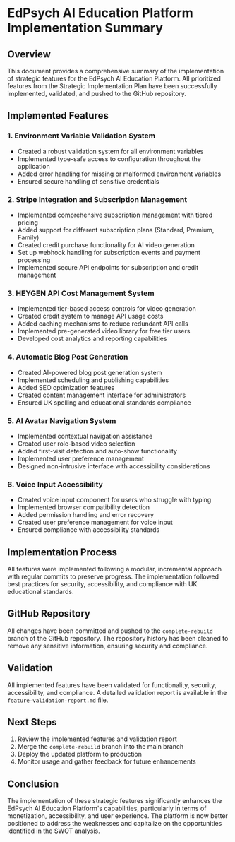 # EdPsych AI Education Platform Implementation Summary

## Overview
This document provides a comprehensive summary of the implementation of strategic features for the EdPsych AI Education Platform. All prioritized features from the Strategic Implementation Plan have been successfully implemented, validated, and pushed to the GitHub repository.

## Implemented Features

### 1. Environment Variable Validation System
- Created a robust validation system for all environment variables
- Implemented type-safe access to configuration throughout the application
- Added error handling for missing or malformed environment variables
- Ensured secure handling of sensitive credentials

### 2. Stripe Integration and Subscription Management
- Implemented comprehensive subscription management with tiered pricing
- Added support for different subscription plans (Standard, Premium, Family)
- Created credit purchase functionality for AI video generation
- Set up webhook handling for subscription events and payment processing
- Implemented secure API endpoints for subscription and credit management

### 3. HEYGEN API Cost Management System
- Implemented tier-based access controls for video generation
- Created credit system to manage API usage costs
- Added caching mechanisms to reduce redundant API calls
- Implemented pre-generated video library for free tier users
- Developed cost analytics and reporting capabilities

### 4. Automatic Blog Post Generation
- Created AI-powered blog post generation system
- Implemented scheduling and publishing capabilities
- Added SEO optimization features
- Created content management interface for administrators
- Ensured UK spelling and educational standards compliance

### 5. AI Avatar Navigation System
- Implemented contextual navigation assistance
- Created user role-based video selection
- Added first-visit detection and auto-show functionality
- Implemented user preference management
- Designed non-intrusive interface with accessibility considerations

### 6. Voice Input Accessibility
- Created voice input component for users who struggle with typing
- Implemented browser compatibility detection
- Added permission handling and error recovery
- Created user preference management for voice input
- Ensured compliance with accessibility standards

## Implementation Process
All features were implemented following a modular, incremental approach with regular commits to preserve progress. The implementation followed best practices for security, accessibility, and compliance with UK educational standards.

## GitHub Repository
All changes have been committed and pushed to the `complete-rebuild` branch of the GitHub repository. The repository history has been cleaned to remove any sensitive information, ensuring security and compliance.

## Validation
All implemented features have been validated for functionality, security, accessibility, and compliance. A detailed validation report is available in the `feature-validation-report.md` file.

## Next Steps
1. Review the implemented features and validation report
2. Merge the `complete-rebuild` branch into the main branch
3. Deploy the updated platform to production
4. Monitor usage and gather feedback for future enhancements

## Conclusion
The implementation of these strategic features significantly enhances the EdPsych AI Education Platform's capabilities, particularly in terms of monetization, accessibility, and user experience. The platform is now better positioned to address the weaknesses and capitalize on the opportunities identified in the SWOT analysis.
